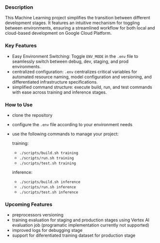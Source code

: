 ### Description
This Machine Learning project simplifies the transition between different
development stages. It features an intuitive mechanism for toggling between
environments, ensuring a streamlined workflow for both local and cloud-based
development on Google Cloud Platform.

### Key Features
- Easy Environment Switching: Toggle `ENV_MODE` in the `.env` file to seamlessly
switch between debug, dev, staging, and prod environments.
- centralized configuration: `.env` centralizes critical variables for automated
  resource naming, model configuration and versioning, and differentiated
  infrastructure specifications.
- simplified command structure: execute build, run, and test commands with ease
  across training and inference stages.

### How to Use
- clone the repository
- configure the `.env` file according to your environment needs
- use the following commands to manage your project:

  training:
  - `./scripts/build.sh training`
  - `./scripts/run.sh training`
  - `./scripts/test.sh training`

  inference:
  - `./scripts/build.sh inference`
  - `./scripts/run.sh inference`
  - `./scripts/test.sh inference`

### Upcoming Features
  - preprocessors versioning
  - training evaluation for staging and production stages using Vertex AI
    evaluation job (programatic implementation currently not supported)
  - improved logs for debugging stage
  - support for diferentiated training dataset for production stage
